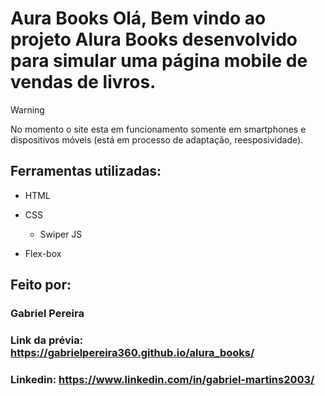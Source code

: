 # Aura Books Olá, Bem vindo ao projeto Alura Books desenvolvido para simular uma página mobile de vendas de livros.

> [!WARNING]
>  No momento o site esta em funcionamento somente em smartphones e dispositivos móveis (está em processo de adaptação, reesposividade).


## Ferramentas utilizadas:

* HTML

* CSS
  * Swiper JS

* Flex-box

## Feito por:

### Gabriel Pereira

### Link da prévia: https://gabrielpereira360.github.io/alura_books/

### Linkedin: https://www.linkedin.com/in/gabriel-martins2003/

